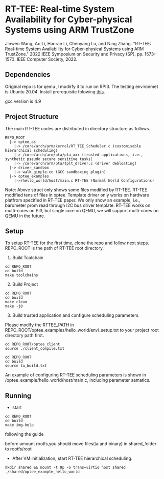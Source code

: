 # RT-TEE: Real-time System Availability for Cyber-physical Systems using ARM TrustZone

Jinwen Wang, Ao Li, Haoran Li, Chenyang Lu, and Ning Zhang. "RT-TEE: Real-time System Availability for Cyber-physical Systems using ARM TrustZone." 2022 IEEE Symposium on Security and Privacy (SP), pp. 1573-1573. IEEE Computer Society, 2022.

## Dependencies
Original repo is for qemu ,I modirfy it to run on RPI3. The testing environmet is Ubuntu 20.04. Install prerequisite folowing [this](https://optee.readthedocs.io/en/latest/building/prerequisites.html).

gcc version is 4.9
## Project Structure
The main RT-TEE codes are distributed in directory structure as follows.
```
REPO_ROOT
  |-> optee_os
    |-> /core/arch/arm/kernel/RT_TEE_Scheduler.c (customisable hierarchical scheduling)
    |-> /core/arch/arm/pta/pta_xxx (trusted applications, i.e., synthetic pseudo secure sensitive tasks)
    |-> /core/arch/arm/pta/tplt_driver.c (driver debloating)
  |-> driver_sandbox
    |-> walk_gimple.cc (GCC sandboxing plugin)
  |-> optee_examples
    |->/hello_world/host/main.c RT-TEE (Normal World Configurations)
```
Note: 
Above struct only shows some files modified by RT-TEE. RT-TEE modified tens of files in optee.
Template driver only works on hardware platfrom specified in RT-TEE paper. We only show an example, i.e., barometer prom read through I2C bus driver template. RT-TEE works on multi-cores on Pi3, but single core on QEMU, we will support multi-cores on QEMU in the future.




## Setup
To setup RT-TEE for the first time, clone the repo and follow next steps. REPO_ROOT is the path of RT-TEE root directory.
1. Build Toolchain
```
cd REPO_ROOT
cd build
make toolchains
```

2. Build Project 
```
cd REPO_ROOT
cd build
make clean
make -j8
```
3. Build trusted application and configure scheduling parameters. 

Please modify the RTTEE_PATH in REPO_ROOT/optee_examples/hello_world/envi_setup.txt to your project root directory path first.

```
cd REPO_ROOT/optee_client
source ./client_compile.txt
```

```
cd REPO_ROOT
cd build
source ta_build.txt
```
An example of configuring RT-TEE scheduling parameters is shown in /optee_example/hello_world/host/main.c, including parameter sematics.


## Running
- start 
```
cd REPO_ROOT
cd build
make img-help

```
following the guide


before umount rootfs,you should move files(ta and binary) in shared_folder to rootfs/root 


- After VM initialization, start RT-TEE hierarchical scheduling.
```
mkdir shared && mount -t 9p -o trans=virtio host shared
./shared/optee_example_hello_world
```
